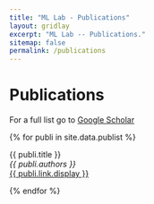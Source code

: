 ```yaml
---
title: "ML Lab - Publications"
layout: gridlay
excerpt: "ML Lab -- Publications."
sitemap: false
permalink: /publications
---
```



# Publications

For a full list go to [Google Scholar](https://scholar.google.com/citations?user=SbYoEmQAAAAJ&hl=en)

{% for publi in site.data.publist %}

  {{ publi.title }} <br />
  <em>{{ publi.authors }} </em><br /><a href="{{ publi.link.url }}">{{ publi.link.display }}</a>

{% endfor %}


